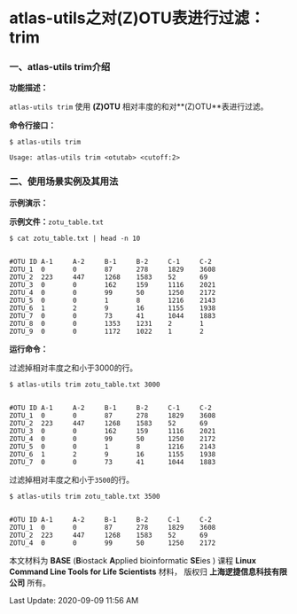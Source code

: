 # atlas-utils之对(Z)OTU表进行过滤：trim

### 一、atlas-utils trim介绍

**功能描述：**

`atlas-utils trim` 使用 **(Z)OTU** 相对丰度的和对**(Z)OTU**表进行过滤。

**命令行接口：**

    $ atlas-utils trim
    
    Usage: atlas-utils trim <otutab> <cutoff:2>

### 二、使用场景实例及其用法

**示例演示：**

**示例文件：**`zotu_table.txt`

    $ cat zotu_table.txt | head -n 10


    #OTU ID A-1     A-2     B-1     B-2     C-1     C-2
    ZOTU_1  0       0       87      278     1829    3608
    ZOTU_2  223     447     1268    1583    52      69
    ZOTU_3  0       0       162     159     1116    2021
    ZOTU_4  0       0       99      50      1250    2172
    ZOTU_5  0       0       1       8       1216    2143
    ZOTU_6  1       2       9       16      1155    1938
    ZOTU_7  0       0       73      41      1044    1883
    ZOTU_8  0       0       1353    1231    2       1
    ZOTU_9  0       0       1172    1022    1       2


**运行命令：**

过滤掉相对丰度之和小于3000的行。


    $ atlas-utils trim zotu_table.txt 3000


    #OTU ID A-1     A-2     B-1     B-2     C-1     C-2
    ZOTU_1  0       0       87      278     1829    3608
    ZOTU_2  223     447     1268    1583    52      69
    ZOTU_3  0       0       162     159     1116    2021
    ZOTU_4  0       0       99      50      1250    2172
    ZOTU_5  0       0       1       8       1216    2143
    ZOTU_6  1       2       9       16      1155    1938
    ZOTU_7  0       0       73      41      1044    1883


过滤掉相对丰度之和小于`3500`的行。


    $ atlas-utils trim zotu_table.txt 3500


    #OTU ID A-1     A-2     B-1     B-2     C-1     C-2
    ZOTU_1  0       0       87      278     1829    3608
    ZOTU_2  223     447     1268    1583    52      69
    ZOTU_4  0       0       99      50      1250    2172


本文材料为 **BASE** (**B**iostack **A**pplied bioinformatic **SE**ies ) 课程 **Linux Command Line Tools for Life Scientists** 材料， 版权归 **上海逻捷信息科技有限公司** 所有。

Last Update: 2020-09-09 11:56 AM


